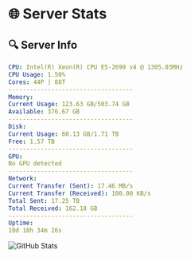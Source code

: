 # 🌐 Server Stats
## 🔍 Server Info
```yaml
CPU: Intel(R) Xeon(R) CPU E5-2699 v4 @ 1305.03MHz
CPU Usage: 1.50%
Cores: 44P | 88T
-----------------------------------
Memory:
Current Usage: 123.63 GB/503.74 GB
Available: 376.67 GB
-----------------------------------
Disk:
Current Usage: 60.13 GB/1.71 TB
Free: 1.57 TB
-----------------------------------
GPU:
No GPU detected
-----------------------------------
Network:
Current Transfer (Sent): 17.46 MB/s
Current Transfer (Received): 100.00 KB/s
Total Sent: 17.25 TB
Total Received: 162.18 GB
-----------------------------------
Uptime:
10d 18h 34m 26s
```
![GitHub Stats](https://img.shields.io/badge/Updated-2025-03-18_15:57:15-blue)